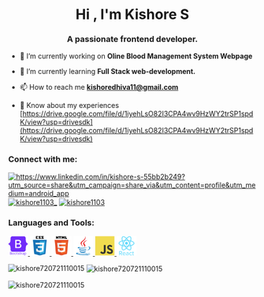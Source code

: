 <h1 align="center">Hi , I'm Kishore S</h1>
<h3 align="center">A passionate frontend developer.</h3>

- 🔭 I’m currently working on **Oline Blood Management System Webpage**

- 🌱 I’m currently learning **Full Stack web-development.**

- 📫 How to reach me **kishoredhiva11@gmail.com**

- 📄 Know about my experiences [https://drive.google.com/file/d/1iyehLsO82I3CPA4wv9HzWY2trSP1spdK/view?usp=drivesdk](https://drive.google.com/file/d/1iyehLsO82I3CPA4wv9HzWY2trSP1spdK/view?usp=drivesdk)

<h3 align="left">Connect with me:</h3>
<p align="left">
<a href="https://linkedin.com/in/https://www.linkedin.com/in/kishore-s-55bb2b249?utm_source=share&utm_campaign=share_via&utm_content=profile&utm_medium=android_app" target="blank"><img align="center" src="https://raw.githubusercontent.com/rahuldkjain/github-profile-readme-generator/master/src/images/icons/Social/linked-in-alt.svg" alt="https://www.linkedin.com/in/kishore-s-55bb2b249?utm_source=share&utm_campaign=share_via&utm_content=profile&utm_medium=android_app" height="30" width="40" /></a>
<a href="https://instagram.com/kishore1103_" target="blank"><img align="center" src="https://raw.githubusercontent.com/rahuldkjain/github-profile-readme-generator/master/src/images/icons/Social/instagram.svg" alt="kishore1103_" height="30" width="40" /></a>
<a href="https://www.leetcode.com/kishore1103" target="blank"><img align="center" src="https://raw.githubusercontent.com/rahuldkjain/github-profile-readme-generator/master/src/images/icons/Social/leet-code.svg" alt="kishore1103" height="30" width="40" /></a>
</p>

<h3 align="left">Languages and Tools:</h3>
<p align="left"> <a href="https://getbootstrap.com" target="_blank" rel="noreferrer"> <img src="https://raw.githubusercontent.com/devicons/devicon/master/icons/bootstrap/bootstrap-plain-wordmark.svg" alt="bootstrap" width="40" height="40"/> </a> <a href="https://www.w3schools.com/css/" target="_blank" rel="noreferrer"> <img src="https://raw.githubusercontent.com/devicons/devicon/master/icons/css3/css3-original-wordmark.svg" alt="css3" width="40" height="40"/> </a> <a href="https://www.w3.org/html/" target="_blank" rel="noreferrer"> <img src="https://raw.githubusercontent.com/devicons/devicon/master/icons/html5/html5-original-wordmark.svg" alt="html5" width="40" height="40"/> </a> <a href="https://www.java.com" target="_blank" rel="noreferrer"> <img src="https://raw.githubusercontent.com/devicons/devicon/master/icons/java/java-original.svg" alt="java" width="40" height="40"/> </a> <a href="https://developer.mozilla.org/en-US/docs/Web/JavaScript" target="_blank" rel="noreferrer"> <img src="https://raw.githubusercontent.com/devicons/devicon/master/icons/javascript/javascript-original.svg" alt="javascript" width="40" height="40"/> </a> <a href="https://reactjs.org/" target="_blank" rel="noreferrer"> <img src="https://raw.githubusercontent.com/devicons/devicon/master/icons/react/react-original-wordmark.svg" alt="react" width="40" height="40"/> </a> </p>

<p><img align="left" src="https://github-readme-stats.vercel.app/api/top-langs?username=kishore720721110015&show_icons=true&locale=en&layout=compact" alt="kishore720721110015" /></p>

<p>&nbsp;<img align="center" src="https://github-readme-stats.vercel.app/api?username=kishore720721110015&show_icons=true&locale=en" alt="kishore720721110015" /></p>

<p><img align="center" src="https://github-readme-streak-stats.herokuapp.com/?user=kishore720721110015&" alt="kishore720721110015" /></p>

